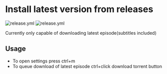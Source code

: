 # Install latest version from releases

![release.yml](https://github.com/EnergoStalin/tampermonkey-animelayer/actions/workflows/release.yaml/badge.svg)
![release.yml](https://github.com/EnergoStalin/tampermonkey-animelayer/actions/workflows/lint.yaml/badge.svg)

Currently only capable of downloading latest episode(subtitles included)

## Usage
- To open settings press ctrl+m
- To queue download of latest episode ctrl+click download torrent button